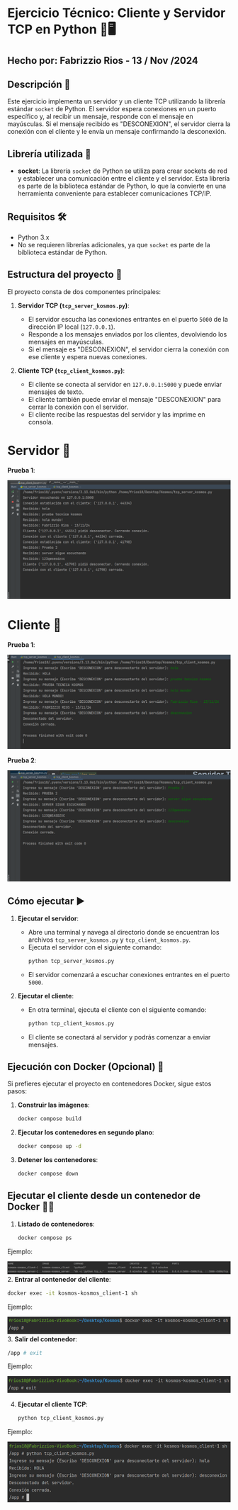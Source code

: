 # Ejercicio Técnico: Cliente y Servidor TCP en Python 🐍🖥️
## Hecho por: Fabrizzio Rios - 13 / Nov /2024 

## Descripción 📖

Este ejercicio implementa un servidor y un cliente TCP utilizando la librería estándar `socket` de Python. El servidor espera conexiones en un puerto específico y, al recibir un mensaje, responde con el mensaje en mayúsculas. Si el mensaje recibido es "DESCONEXION", el servidor cierra la conexión con el cliente y le envía un mensaje confirmando la desconexión.

## Librería utilizada 📕

- **socket**: La librería `socket` de Python se utiliza para crear sockets de red y establecer una comunicación entre el cliente y el servidor. Esta librería es parte de la biblioteca estándar de Python, lo que la convierte en una herramienta conveniente para establecer comunicaciones TCP/IP.

## Requisitos 🛠️

- Python 3.x
- No se requieren librerías adicionales, ya que `socket` es parte de la biblioteca estándar de Python.

## Estructura del proyecto 🩻

El proyecto consta de dos componentes principales:

1. **Servidor TCP (`tcp_server_kosmos.py`)**:
    - El servidor escucha las conexiones entrantes en el puerto `5000` de la dirección IP local (`127.0.0.1`).
    - Responde a los mensajes enviados por los clientes, devolviendo los mensajes en mayúsculas.
    - Si el mensaje es "DESCONEXION", el servidor cierra la conexión con ese cliente y espera nuevas conexiones.


2. **Cliente TCP (`tcp_client_kosmos.py`)**:
    - El cliente se conecta al servidor en `127.0.0.1:5000` y puede enviar mensajes de texto.
    - El cliente también puede enviar el mensaje "DESCONEXION" para cerrar la conexión con el servidor.
    - El cliente recibe las respuestas del servidor y las imprime en consola.
# Servidor 💾
**Prueba 1**:

![img_1.png](img_1.png)
# Cliente 💾

**Prueba 1**:

![img.png](img.png)

**Prueba 2**:

![img_2.png](img_2.png)

## Cómo ejecutar ▶️

1. **Ejecutar el servidor**:
   - Abre una terminal y navega al directorio donde se encuentran los archivos `tcp_server_kosmos.py` y `tcp_client_kosmos.py`.
   - Ejecuta el servidor con el siguiente comando:
     ```bash
     python tcp_server_kosmos.py
     ```
   - El servidor comenzará a escuchar conexiones entrantes en el puerto `5000`.


2. **Ejecutar el cliente**: 
   - En otra terminal, ejecuta el cliente con el siguiente comando:
     ```bash
     python tcp_client_kosmos.py
     ```
   - El cliente se conectará al servidor y podrás comenzar a enviar mensajes.

## Ejecución con Docker (Opcional) 🐳
Si prefieres ejecutar el proyecto en contenedores Docker, sigue estos pasos:
1. **Construir las imágenes**:
   ```bash
   docker compose build     
   ```
2. **Ejecutar los contenedores en segundo plano**:
   ```bash
   docker compose up -d     
   ```
3. **Detener los contenedores**:
   ```bash
   docker compose down
   ```
## Ejecutar el cliente desde un contenedor de Docker 🐳💾
1. **Listado de contenedores**:
   ```bash
   docker compose ps     
   ```

Ejemplo:

![img_3.png](img_3.png)
2. **Entrar al contenedor del cliente**:
   ```bash
   docker exec -it kosmos-kosmos_client-1 sh     
   ```

Ejemplo:

![img_4.png](img_4.png)
3. **Salir del contenedor**:
   ```bash
   /app # exit  
   ```
   
Ejemplo:

![img_6.png](img_6.png)

4. **Ejecutar el cliente TCP**:
   ```bash
   python tcp_client_kosmos.py  
   ```

Ejemplo:

![img_7.png](img_7.png)